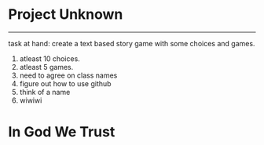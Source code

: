 # Project Unknown
-----------------
task at hand: create a text based story game with some choices and games.
1. atleast 10 choices.
2. atleast 5 games.
3. need to agree on class names
4. figure out how to use github
5. think of a name
6. wiwiwi
# In God We Trust
